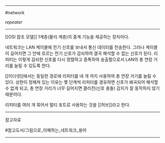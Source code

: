 
---

#network 

*repeater*

---

[[OSI 참조 모델]] 1계층(물리 계층)의 중계 기능을 제공하는 장치이다.

네트워크는 LAN 케이블에 전기 신호를 보내서 통신 데이터를 전송한다. 그러나 케이블이 길어지면 그 안에 흐르는 전기 신호가 감쇠하여 결국 해석할 수 없는 신호가 된다. 리피터는 이렇게 감쇠한 신호를 다시 정렬하고 증폭하여 송출함으로서 LAN의 총 연장 거리를 늘릴 수 있도록 한다.

[[이더넷]]에서는 동일한 경로에 리피터를 네 개 까지 사용하여 총 연장 거기를 늘릴 수 있다. 상한이 정해져 있는 이유는 몇 단계씩 리피터를 경유하면 신호가 왜곡되어 해석할 수 없게 되고, 총 연장 거리가 너무 길어지면 콜리전(신호 충돌) 감지가 잘 동작하지 않기 때문이다.

리피터를 여러 개 묶어서 멀티 포트로 사용하는 것을 [[허브]]라고 한다.

---

참고자료

#참고도서/그림으로_이해하는_네트워크_용어

---